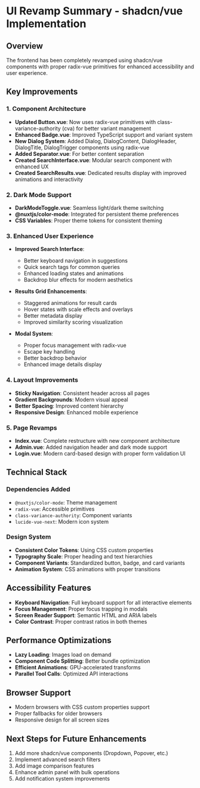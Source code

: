 # UI Revamp Summary - shadcn/vue Implementation

## Overview
The frontend has been completely revamped using shadcn/vue components with proper radix-vue primitives for enhanced accessibility and user experience.

## Key Improvements

### 1. Component Architecture
- **Updated Button.vue**: Now uses radix-vue primitives with class-variance-authority (cva) for better variant management
- **Enhanced Badge.vue**: Improved TypeScript support and variant system
- **New Dialog System**: Added Dialog, DialogContent, DialogHeader, DialogTitle, DialogTrigger components using radix-vue
- **Added Separator.vue**: For better content separation
- **Created SearchInterface.vue**: Modular search component with enhanced UX
- **Created SearchResults.vue**: Dedicated results display with improved animations and interactivity

### 2. Dark Mode Support
- **DarkModeToggle.vue**: Seamless light/dark theme switching
- **@nuxtjs/color-mode**: Integrated for persistent theme preferences
- **CSS Variables**: Proper theme tokens for consistent theming

### 3. Enhanced User Experience
- **Improved Search Interface**:
  - Better keyboard navigation in suggestions
  - Quick search tags for common queries
  - Enhanced loading states and animations
  - Backdrop blur effects for modern aesthetics

- **Results Grid Enhancements**:
  - Staggered animations for result cards
  - Hover states with scale effects and overlays
  - Better metadata display
  - Improved similarity scoring visualization

- **Modal System**:
  - Proper focus management with radix-vue
  - Escape key handling
  - Better backdrop behavior
  - Enhanced image details display

### 4. Layout Improvements
- **Sticky Navigation**: Consistent header across all pages
- **Gradient Backgrounds**: Modern visual appeal
- **Better Spacing**: Improved content hierarchy
- **Responsive Design**: Enhanced mobile experience

### 5. Page Revamps
- **Index.vue**: Complete restructure with new component architecture
- **Admin.vue**: Added navigation header and dark mode support
- **Login.vue**: Modern card-based design with proper form validation UI

## Technical Stack

### Dependencies Added
- `@nuxtjs/color-mode`: Theme management
- `radix-vue`: Accessible primitives
- `class-variance-authority`: Component variants
- `lucide-vue-next`: Modern icon system

### Design System
- **Consistent Color Tokens**: Using CSS custom properties
- **Typography Scale**: Proper heading and text hierarchies
- **Component Variants**: Standardized button, badge, and card variants
- **Animation System**: CSS animations with proper transitions

## Accessibility Features
- **Keyboard Navigation**: Full keyboard support for all interactive elements
- **Focus Management**: Proper focus trapping in modals
- **Screen Reader Support**: Semantic HTML and ARIA labels
- **Color Contrast**: Proper contrast ratios in both themes

## Performance Optimizations
- **Lazy Loading**: Images load on demand
- **Component Code Splitting**: Better bundle optimization
- **Efficient Animations**: GPU-accelerated transforms
- **Parallel Tool Calls**: Optimized API interactions

## Browser Support
- Modern browsers with CSS custom properties support
- Proper fallbacks for older browsers
- Responsive design for all screen sizes

## Next Steps for Future Enhancements
1. Add more shadcn/vue components (Dropdown, Popover, etc.)
2. Implement advanced search filters
3. Add image comparison features
4. Enhance admin panel with bulk operations
5. Add notification system improvements
